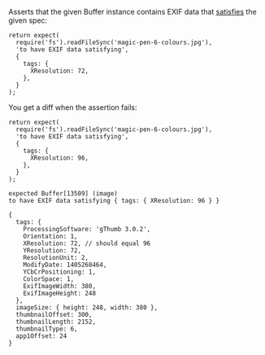 Asserts that the given Buffer instance contains EXIF data that [satisfies](http://unexpected.js.org/assertions/any/to-satisfy/) the given spec:

```js#async:true
return expect(
  require('fs').readFileSync('magic-pen-6-colours.jpg'),
  'to have EXIF data satisfying',
  {
    tags: {
      XResolution: 72,
    },
  }
);
```

You get a diff when the assertion fails:

```js#async:true
return expect(
  require('fs').readFileSync('magic-pen-6-colours.jpg'),
  'to have EXIF data satisfying',
  {
    tags: {
      XResolution: 96,
    },
  }
);
```

```output
expected Buffer[13509] (image)
to have EXIF data satisfying { tags: { XResolution: 96 } }

{
  tags: {
    ProcessingSoftware: 'gThumb 3.0.2',
    Orientation: 1,
    XResolution: 72, // should equal 96
    YResolution: 72,
    ResolutionUnit: 2,
    ModifyDate: 1405268464,
    YCbCrPositioning: 1,
    ColorSpace: 1,
    ExifImageWidth: 380,
    ExifImageHeight: 248
  },
  imageSize: { height: 248, width: 380 },
  thumbnailOffset: 300,
  thumbnailLength: 2152,
  thumbnailType: 6,
  app1Offset: 24
}
```

